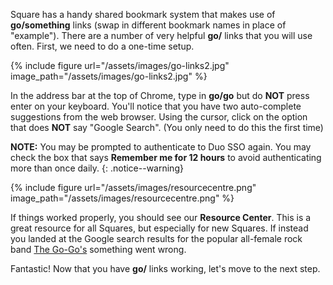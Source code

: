Square has a handy shared bookmark system that makes use of __go/something__ links (swap in different bookmark names in place of "example"). There are a number of very helpful __go/__ links that you will use often. First, we need to do a one-time setup.

{% include figure url="/assets/images/go-links2.jpg" image_path="/assets/images/go-links2.jpg" %}

In the address bar at the top of Chrome, type in __go/go__ but do __NOT__ press enter on your keyboard. You'll notice that you have two auto-complete suggestions from the web browser. Using the cursor, click on the option that does __NOT__ say "Google Search". (You only need to do this the first time)

__NOTE:__ You may be prompted to authenticate to Duo SSO again. You may check the box that says __Remember me for 12 hours__ to avoid authenticating more than once daily.
{: .notice--warning}

{% include figure url="/assets/images/resourcecentre.png" image_path="/assets/images/resourcecentre.png" %}

If things worked properly, you should see our __Resource Center__. This is a great resource for all Squares, but especially for new Squares. If instead you landed at the Google search results for the popular all-female rock band [The Go-Go's](https://en.wikipedia.org/wiki/The_Go-Go%27s) something went wrong.

Fantastic! Now that you have __go/__ links working, let's move to the next step.